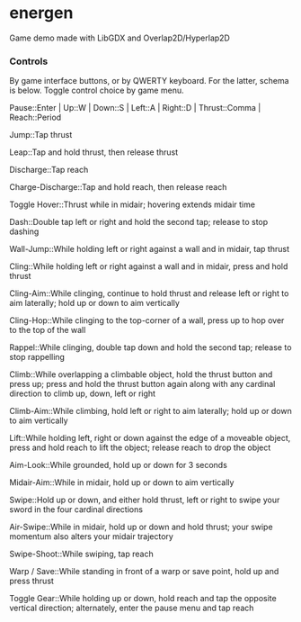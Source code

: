 # energen

Game demo made with LibGDX and Overlap2D/Hyperlap2D

### Controls

By game interface buttons, or by QWERTY keyboard. For the latter, schema is below. Toggle control choice by game menu.

Pause::Enter | Up::W | Down::S | Left::A | Right::D | Thrust::Comma | Reach::Period

Jump::Tap thrust

Leap::Tap and hold thrust, then release thrust

Discharge::Tap reach

Charge-Discharge::Tap and hold reach, then release reach

Toggle Hover::Thrust while in midair; hovering extends midair time

Dash::Double tap left or right and hold the second tap; release to stop dashing

Wall-Jump::While holding left or right against a wall and in midair, tap thrust

Cling::While holding left or right against a wall and in midair, press and hold thrust

Cling-Aim::While clinging, continue to hold thrust and release left or right to aim laterally; hold up or down to aim vertically

Cling-Hop::While clinging to the top-corner of a wall, press up to hop over to the top of the wall

Rappel::While clinging, double tap down and hold the second tap; release to stop rappelling

Climb::While overlapping a climbable object, hold the thrust button and press up; press and hold the thrust button again along with any cardinal direction to climb up, down, left or right

Climb-Aim::While climbing, hold left or right to aim laterally; hold up or down to aim vertically

Lift::While holding left, right or down against the edge of a moveable object, press and hold reach to lift the object; release reach to drop the object

Aim-Look::While grounded, hold up or down for 3 seconds

Midair-Aim::While in midair, hold up or down to aim vertically

Swipe::Hold up or down, and either hold thrust, left or right to swipe your sword in the four cardinal directions

Air-Swipe::While in midair, hold up or down and hold thrust; your swipe momentum also alters your midair trajectory

Swipe-Shoot::While swiping, tap reach

Warp / Save::While standing in front of a warp or save point, hold up and press thrust

Toggle Gear::While holding up or down, hold reach and tap the opposite vertical direction; alternately, enter the pause menu and tap reach
